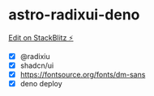 # astro-radixui-deno

[Edit on StackBlitz ⚡️](https://stackblitz.com/edit/github-svbqq1-3mqysu)

- [x] @radixiu
- [x] shadcn/ui
- [x] https://fontsource.org/fonts/dm-sans
- [x] deno deploy
